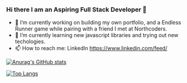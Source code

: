 ### Hi there I am an Aspiring Full Stack Developer  👋
- 🔭 I’m currently working on building my own portfolio, and a Endless Runner game while pairing with a friend I met at Northcoders.
- 🌱 I’m currently learning new javascript libraries and trying out new techologies.
- 📫 How to reach me: LinkedIn https://www.linkedin.com/feed/

[![Anurag's GitHub stats](https://github-readme-stats.vercel.app/api?username=Kristinna97&hide=stars&show_icons=true&theme=dracula&count_private=true)](https://github.com/anuraghazra/github-readme-stats)

[![Top Langs](https://github-readme-stats.vercel.app/api/top-langs/?username=Kristinna97)](https://github.com/anuraghazra/github-readme-stats)
